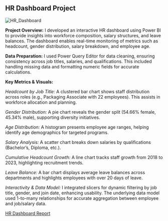## HR Dashboard Project 
![HR_Dashboard](https://github.com/user-attachments/assets/933ed093-3e43-4437-ac11-64943b320c60) 

**Project Overview:** I developed an interactive HR dashboard using Power BI to provide insights into workforce composition, salary structures, and leave balances. The dashboard enables real-time monitoring of metrics such as headcount, gender distribution, salary breakdown, and employee age.

**Data Preparation:** I used Power Query Editor for data cleaning, ensuring consistency across job titles, salaries, and qualifications. This included handling missing data and formatting numeric fields for accurate calculations.

**Key Metrics & Visuals:**

*Headcount by Job Title:* A clustered bar chart shows staff distribution across roles (e.g., Packaging Associate with 22 employees). This assists in workforce allocation and planning.

*Gender Distribution:* A pie chart reveals the gender split (54.66% female, 45.34% male), supporting diversity initiatives.

*Age Distribution:* A histogram presents employee age ranges, helping identify age demographics for targeted programs.

*Salary Analysis:* A scatter chart breaks down salaries by qualifications (Bachelor’s, Diploma, etc.).

*Cumulative Headcount Growth:* A line chart tracks staff growth from 2018 to 2023, highlighting recruitment trends.

*Leave Balance:* A bar chart displays average leave balances across departments and highlights employees with over 20 days of leave.

*Interactivity & Data Model:* I integrated slicers for dynamic filtering by job title, gender, and join date, enhancing usability. The underlying data model used 1-to-many relationships for accurate aggregation between employee and job/salary data.

[HR Dashboard Report](HRDashboard.pdf)
